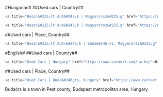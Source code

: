 
#Hungarian#
##Used cars | Country##

```javascript
<a title="Haszn&#225;lt Aut&#243;k | Magyarorsz&#225;g" href="https://www.carnext.com/hu-hu/">Haszn&#225;lt Aut&#243;k | Magyarorsz&#225;g</a>
````
```javascript
<a title="Haszn&#225;lt Aut&#243;k | Magyarorsz&#225;g" href="https://www.carnext.com/hu-hu/">Haszn&#225;lt Aut&#243;k | Magyarorsz&#225;g</a>
````


##Used cars | Place, Country##

```javascript
<a title="Haszn&#225;lt Aut=&#243;k | Buda&#246;rs, Magyarorsz&#225;g" href="https://www.carnext.com/hu-hu/">Haszn&#225;lt Aut&#243;k | Buda&#246;rs, Magyarorsz&#225;g</a>
````


#English#
##Used cars | Country##


```javascript
<a title="Used Cars | Hungary" href="https://www.carnext.com/hu-hu/">Used Cars | Hungary</a>
````

##Used cars | Place, Country##


```javascript
<a title="Used Cars | Buda&#246;rs, Hungary" href="https://www.carnext.com/hu-hu/">Used Cars | Buda&#246;rs, Hungary</a>
````

<p>Buda&#246;rs is a town in Pest county, Budapest metropolitan area, Hungary.</p>


